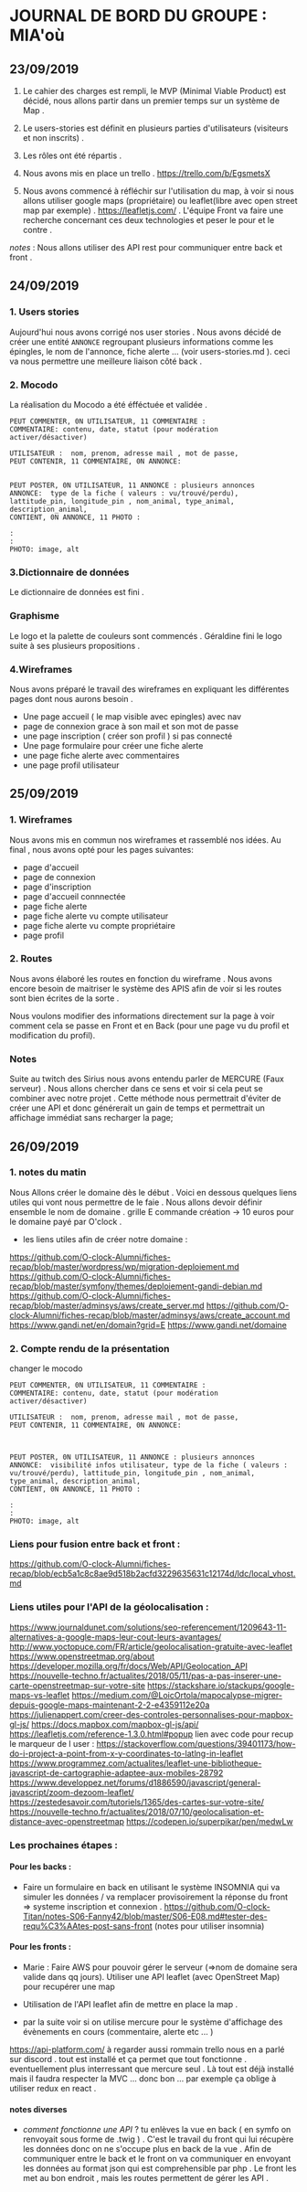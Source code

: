 # **JOURNAL DE BORD DU GROUPE : MIA'où**


## **23/09/2019**

1. Le cahier des charges est rempli, le MVP (Minimal Viable Product) est décidé, nous allons partir dans un premier temps sur un système de Map . 

2. Le users-stories est définit en plusieurs parties d'utilisateurs (visiteurs et non inscrits) .

3. Les rôles ont été répartis . 

4. Nous avons mis en place un trello . https://trello.com/b/EgsmetsX

5. Nous avons commencé à réfléchir sur l'utilisation du map, à voir si nous allons utiliser google maps (propriétaire) ou leaflet(libre avec open street map par exemple) . 
https://leafletjs.com/ . L'équipe Front va faire une recherche concernant ces deux technologies et peser le pour et le contre . 

*notes* : Nous allons utiliser des API rest pour communiquer entre back et front . 


## **24/09/2019**

### 1. Users stories

Aujourd'hui nous avons corrigé nos user stories . Nous avons décidé de créer une entité `ANNONCE` regroupant plusieurs informations comme les épingles, le nom de l'annonce, fiche alerte ... (voir  users-stories.md ). 
ceci va nous permettre une meilleure liaison côté back . 

### 2. Mocodo

La réalisation du Mocodo a été éfféctuée et validée . 

```
PEUT COMMENTER, 0N UTILISATEUR, 11 COMMENTAIRE :   
COMMENTAIRE: contenu, date, statut (pour modération activer/désactiver)

UTILISATEUR :  nom, prenom, adresse mail , mot de passe,
PEUT CONTENIR, 11 COMMENTAIRE, 0N ANNONCE:


PEUT POSTER, 0N UTILISATEUR, 11 ANNONCE : plusieurs annonces
ANNONCE:  type de la fiche ( valeurs : vu/trouvé/perdu), lattitude_pin, longitude_pin , nom_animal, type_animal, description_animal, 
CONTIENT, 0N ANNONCE, 11 PHOTO :

:
:
PHOTO: image, alt
```

### 3.Dictionnaire de données

Le dictionnaire de données est fini . 

### Graphisme

Le logo et la palette de couleurs sont commencés . Géraldine fini le logo suite à ses plusieurs propositions . 

### 4.Wireframes 

Nous avons préparé le travail des wireframes en expliquant les différentes pages dont nous aurons besoin . 

- Une page accueil ( le map visible avec epingles) avec nav 
- page de connexion grace à son mail et son mot de passe
- une page inscription ( créer son profil ) si pas connecté
- Une page formulaire pour créer une fiche alerte
- une page fiche alerte avec commentaires
- une page profil utilisateur


## **25/09/2019**

### 1. Wireframes
 
Nous avons mis en commun nos wireframes et rassemblé nos idées. 
Au final , nous avons opté pour les pages suivantes:

- page d'accueil 
- page de connexion 
- page d'inscription
- page d'accueil connnectée
- page fiche alerte
- page fiche alerte vu compte utilisateur
- page fiche alerte vu compte propriétaire
- page profil


### 2. Routes

Nous avons élaboré les routes en fonction du wireframe . Nous avons encore besoin de maitriser le système des APIS afin de voir si les routes sont bien écrites de la sorte .
 
Nous voulons modifier des informations directement sur la page à voir comment cela se passe en Front et en Back (pour une page vu du profil et modification du profil).

### Notes

Suite au twitch des Sirius nous avons entendu parler de MERCURE (Faux serveur) . Nous allons chercher dans ce sens et voir si cela peut se combiner avec notre projet . Cette méthode nous permettrait d'éviter de créer une API et donc générerait un gain de temps et permettrait un affichage immédiat sans recharger la page; 


## **26/09/2019**

### 1. notes du matin 

Nous Allons créer le domaine dès le début . Voici en dessous quelques liens utiles qui vont nous permettre de le faie . Nous allons devoir définir ensemble le nom de domaine . 
grille E commande création -> 10 euros pour le domaine payé par O'clock .

- les liens utiles afin de créer notre domaine : 

https://github.com/O-clock-Alumni/fiches-recap/blob/master/wordpress/wp/migration-deploiement.md
https://github.com/O-clock-Alumni/fiches-recap/blob/master/symfony/themes/deploiement-gandi-debian.md
https://github.com/O-clock-Alumni/fiches-recap/blob/master/adminsys/aws/create_server.md
https://github.com/O-clock-Alumni/fiches-recap/blob/master/adminsys/aws/create_account.md
https://www.gandi.net/en/domain?grid=E
https://www.gandi.net/domaine

### 2. Compte rendu de la présentation

changer le mocodo

```
PEUT COMMENTER, 0N UTILISATEUR, 11 COMMENTAIRE :   
COMMENTAIRE: contenu, date, statut (pour modération activer/désactiver)

UTILISATEUR :  nom, prenom, adresse mail , mot de passe,
PEUT CONTENIR, 11 COMMENTAIRE, 0N ANNONCE:



PEUT POSTER, 0N UTILISATEUR, 11 ANNONCE : plusieurs annonces
ANNONCE:  visibilité infos utilisateur, type de la fiche ( valeurs : vu/trouvé/perdu), lattitude_pin, longitude_pin , nom_animal, type_animal, description_animal, 
CONTIENT, 0N ANNONCE, 11 PHOTO :

:
:
PHOTO: image, alt
```

### Liens pour fusion entre back et front : 

https://github.com/O-clock-Alumni/fiches-recap/blob/ecb5a1c8c8ae9d518b2acfd3229635631c12174d/ldc/local_vhost.md

### Liens utiles pour l'API de la géolocalisation :
https://www.journaldunet.com/solutions/seo-referencement/1209643-11-alternatives-a-google-maps-leur-cout-leurs-avantages/
http://www.yoctopuce.com/FR/article/geolocalisation-gratuite-avec-leaflet
https://www.openstreetmap.org/about
https://developer.mozilla.org/fr/docs/Web/API/Geolocation_API
https://nouvelle-techno.fr/actualites/2018/05/11/pas-a-pas-inserer-une-carte-openstreetmap-sur-votre-site
https://stackshare.io/stackups/google-maps-vs-leaflet
https://medium.com/@LoicOrtola/mapocalypse-migrer-depuis-google-maps-maintenant-2-2-e4359112e20a
https://julienappert.com/creer-des-controles-personnalises-pour-mapbox-gl-js/
https://docs.mapbox.com/mapbox-gl-js/api/
https://leafletjs.com/reference-1.3.0.html#popup
lien avec code pour recup le marqueur de l user : https://stackoverflow.com/questions/39401173/how-do-i-project-a-point-from-x-y-coordinates-to-latlng-in-leaflet
https://www.programmez.com/actualites/leaflet-une-bibliotheque-javascript-de-cartographie-adaptee-aux-mobiles-28792
https://www.developpez.net/forums/d1886590/javascript/general-javascript/zoom-dezoom-leaflet/
https://zestedesavoir.com/tutoriels/1365/des-cartes-sur-votre-site/
https://nouvelle-techno.fr/actualites/2018/07/10/geolocalisation-et-distance-avec-openstreetmap
https://codepen.io/superpikar/pen/medwLw

### Les prochaines étapes : 

#### Pour les backs : 

- Faire un formulaire en back en utilisant le système INSOMNIA qui va simuler les données / va remplacer provisoirement la réponse du front => systeme inscription et connexion . 
https://github.com/O-clock-Titan/notes-S06-Fanny42/blob/master/S06-E08.md#tester-des-requ%C3%AAtes-post-sans-front (notes pour utiliser insomnia)



#### Pour les fronts : 

- Marie : 
Faire AWS pour pouvoir gérer le serveur (=>nom de domaine sera valide dans qq jours).
Utiliser une API leaflet (avec OpenStreet Map) pour recupérer une map

- Utilisation de l'API leaflet afin de mettre en place la map . 

- par la suite voir si on utilise mercure pour le système d'affichage des évènements en cours (commentaire, alerte etc ... )

https://api-platform.com/ à regarder aussi rommain trello nous en a parlé sur discord . tout est installé et ça permet que tout fonctionne . eventuellement plus interressant que mercure seul . 
Là tout est déjà installé mais il faudra respecter la MVC ... donc bon ... 
par exemple ça oblige à utiliser redux en react . 

#### notes diverses 

- *comment fonctionne une API* ? tu enlèves la vue en back ( en symfo on renvoyait sous forme de .twig ) . C'est le travail du front qui lui récupère les données donc on ne s'occupe plus en back de la vue . Afin de communiquer entre le back et le front on va communiquer en envoyant les données au format json qui est comprehensible par php . Le front les met au bon endroit , mais les routes permettent de gérer les API . 

